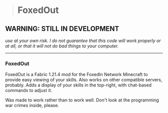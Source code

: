 > # FoxedOut

## WARNING: STILL IN DEVELOPMENT
*use at your own risk. I do not guarantee that this code will work properly or at all, or that it will not do bad things to your computer.*


* * *

### FoxedOut
FoxedOut is a Fabric 1.21.4 mod for the FoxedIn Network Minecraft to provide easy viewing of your skills. Also works on other compatible servers, probably.
Adds a display of your skills in the top-right, with chat-based commands to adjust it.

Was made to work rather than to work well. Don't look at the programming war crimes inside, please.

